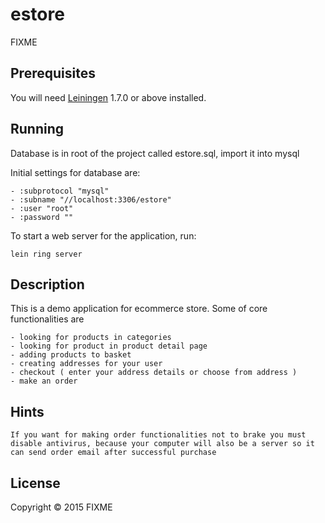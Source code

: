 # estore

FIXME

## Prerequisites

You will need [Leiningen][1] 1.7.0 or above installed.

[1]: https://github.com/technomancy/leiningen

## Running

Database is in root of the project called estore.sql, import it into mysql

Initial settings for database are:
    
    - :subprotocol "mysql" 
    - :subname "//localhost:3306/estore"
    - :user "root"
    - :password ""

To start a web server for the application, run:

    lein ring server
    
## Description

This is a demo application for ecommerce store. Some of core functionalities are 

    - looking for products in categories
    - looking for product in product detail page
    - adding products to basket
    - creating addresses for your user
    - checkout ( enter your address details or choose from address )
    - make an order

## Hints

    If you want for making order functionalities not to brake you must disable antivirus, because your computer will also be a server so it can send order email after successful purchase


## License

Copyright © 2015 FIXME
